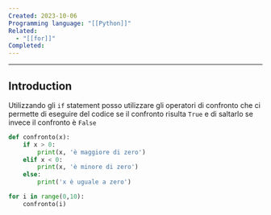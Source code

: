```yaml
---
Created: 2023-10-06
Programming language: "[[Python]]"
Related:
  - "[[for]]"
Completed:
---
```

---
## Introduction
Utilizzando gli  `if` statement posso utilizzare gli operatori di confronto che ci permette di eseguire del codice se il confronto risulta `True` e di saltarlo se invece il confronto è `False`

```python
def confronto(x):
	if x > 0:
		print(x, 'è maggiore di zero')
	elif x < 0:
		print(x, 'è minore di zero')
	else:
		print('x è uguale a zero')

for i in range(0,10):
	confronto(i)
```